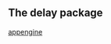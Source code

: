 The delay package
-

[appengine](https://cloud.google.com/appengine/docs/standard/go/taskqueue/delay)
